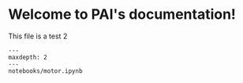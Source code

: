# Welcome to PAI's documentation!
This file is a test 2

```{toctree}
---
maxdepth: 2
---
notebooks/motor.ipynb
```